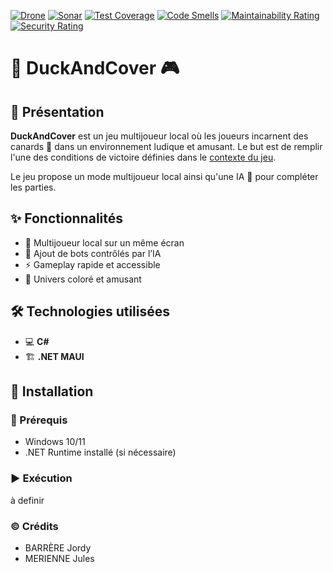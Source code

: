 [![Drone](https://codefirst.iut.uca.fr/api/badges/jules.merienne/SAE_1A_G6_Barres_Barrere_Merienne_Ory_Duck/status.svg)](https://codefirst.iut.uca.fr/jules.merienne/2025_SAE_1A/SAE_1A_G6_Barres_Barrere_Merienne_Ory_Duck)
[![Sonar](https://codefirst.iut.uca.fr/sonar/api/project_badges/measure?project=duckandcover&metric=alert_status&token=a7dbad6f649e952877676172600f50902c89e244)](https://codefirst.iut.uca.fr/sonar/dashboard?id=duckandcover)
[![Test Coverage](https://codefirst.iut.uca.fr/sonar/api/project_badges/measure?project=duckandcover&metric=coverage&token=a7dbad6f649e952877676172600f50902c89e244)](https://codefirst.iut.uca.fr/sonar/dashboard?id=duckandcover)
[![Code Smells](https://codefirst.iut.uca.fr/sonar/api/project_badges/measure?project=duckandcover&metric=code_smells&token=a7dbad6f649e952877676172600f50902c89e244)](https://codefirst.iut.uca.fr/sonar/dashboard?id=duckandcover)
[![Maintainability Rating](https://codefirst.iut.uca.fr/sonar/api/project_badges/measure?project=duckandcover&metric=sqale_rating&token=a7dbad6f649e952877676172600f50902c89e244)](https://codefirst.iut.uca.fr/sonar/dashboard?id=duckandcover)
[![Security Rating](https://codefirst.iut.uca.fr/sonar/api/project_badges/measure?project=duckandcover&metric=security_rating&token=a7dbad6f649e952877676172600f50902c89e244)](https://codefirst.iut.uca.fr/sonar/dashboard?id=duckandcover)

# 🦆 DuckAndCover 🎮

## 🎯 Présentation

**DuckAndCover** est un jeu multijoueur local où les joueurs incarnent des canards 🦆 dans un environnement ludique et amusant. Le but est de remplir l'une des conditions de victoire définies dans le [contexte du jeu](https://codefirst.iut.uca.fr/git/2025_SAE_1A/SAE_1A_G6_Barres_Barrere_Merienne_Ory_Duck/src/branch/master/Documentation/contexte_Regles_du_jeu.md). 

Le jeu propose un mode multijoueur local ainsi qu'une IA 🤖 pour compléter les parties.

## ✨ Fonctionnalités

- 👫 Multijoueur local sur un même écran
- 🤖 Ajout de bots contrôlés par l’IA
- ⚡ Gameplay rapide et accessible
- 🎨 Univers coloré et amusant

## 🛠 Technologies utilisées

- 💻 **C#**
- 🏗 **.NET MAUI**

## 🚀 Installation

### 🔧 Prérequis
- Windows 10/11
- .NET Runtime installé (si nécessaire)

### ▶️ Exécution
à definir

### © Crédits
- BARRÈRE Jordy
- MERIENNE Jules
